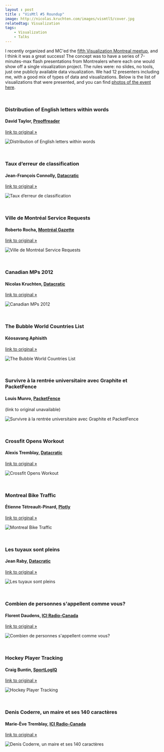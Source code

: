 ```yaml
---
layout : post
title : "VisMtl #5 Roundup"
image: http://nicolas.kruchten.com/images/vismtl5/cover.jpg
relatedtag: Visualization
tags:
    - Visualization
    - Talks
---
```


I recently organized and MC'ed the [fifth Visualization Montreal meetup][vm], and I think it was a great success! The concept was to have a series of 7-minutes-max flash presentations from Montrealers where each one would show off a single visualization project. The rules were: no slides, no tools, just one publicly available data visualization. We had 12 presenters including me, with a good mix of types of data and visualizations. Below is the list of visualizations that were presented, and you can find [photos of the event here](http://www.meetup.com/vismtl/photos/all_photos/?photoAlbumId=26009797).

<!-- more -->

<br />

### Distribution of English letters within words

#### David Taylor, [Prooffreader][pf]

[link to original &raquo;](http://www.prooffreader.com/2014/05/graphing-distribution-of-english.html)

![Distribution of English letters within words](http://nicolas.kruchten.com/images/vismtl5/taylor.png)

<br />

### Taux d’erreur de classification

#### Jean-François Connolly, [Datacratic][dc]

[link to original &raquo;](https://jf-connolly.github.io/doc/other_figures/projection_from_hell.pdf)

![Taux d’erreur de classification](http://nicolas.kruchten.com/images/vismtl5/connolly.png)

<br />

### Ville de Montréal Service Requests

#### Roberto Rocha, [Montréal Gazette][mg]

[link to original &raquo;](http://montrealgazette.com/news/local-news/311-calls-whats-bugging-montreal)

![Ville de Montréal Service Requests](http://nicolas.kruchten.com/images/vismtl5/rocha.png)


<br />


### Canadian MPs 2012

#### Nicolas Kruchten, [Datacratic][dc]

[link to original &raquo;](http://nicolas.kruchten.com/content/2015/03/mp_dotplot/)

![Canadian MPs 2012](http://nicolas.kruchten.com/images/vismtl5/kruchten.png)

<br />


### The Bubble World Countries List

#### Kéosavang Aphisith

[link to original &raquo;](http://www.spinxp.com/)

![The Bubble World Countries List](http://nicolas.kruchten.com/images/vismtl5/apisith.png)

<br />


### Survivre à la rentrée universitaire avec Graphite et PacketFence

#### Louis Munro, [PacketFence][pf2]

(link to original unavailable)

![Survivre à la rentrée universitaire avec Graphite et PacketFence](http://nicolas.kruchten.com/images/vismtl5/munro.png)

<br />


### Crossfit Opens Workout

#### Alexis Tremblay, [Datacratic][dc]

[link to original &raquo;](http://atremblay.github.io/AMRAP/Alexis%20Tremblay%20-%20Vis%20Mtl%20-%20Crossfit%20Opens%2015.1.png)

![Crossfit Opens Workout](http://nicolas.kruchten.com/images/vismtl5/atremblay.png)

<br />



### Montreal Bike Traffic

#### Étienne Tétreault-Pinard, [Plotly][pl]

[link to original &raquo;](http://etpinard.github.io/VisMTL/)

![Montreal Bike Traffic](http://nicolas.kruchten.com/images/vismtl5/pinard.png)

<br />


### Les tuyaux sont pleins

#### Jean Raby, [Datacratic][dc]


[link to original &raquo;](http://raby.sh/vismtl/vismtl.html)

![Les tuyaux sont pleins](http://nicolas.kruchten.com/images/vismtl5/raby.png)

<br />


### Combien de personnes s'appellent comme vous?

#### Florent Daudens, [ICI Radio-Canada][rc]


[link to original &raquo;](http://ici.radio-canada.ca/nouvelles/societe/2014/08/29/005-banque-prenoms-quebec-enfants-les-plus-populaires-1980-moteur-de-recherche.shtml)

![Combien de personnes s'appellent comme vous?](http://nicolas.kruchten.com/images/vismtl5/daudens.png)

<br />


### Hockey Player Tracking

#### Craig Buntin, [SportLogIQ][sl]


[link to original &raquo;](http://sportlogiq.com/Viz/Viz-Sportlogiq.jpg)

![Hockey Player Tracking](http://nicolas.kruchten.com/images/vismtl5/buntin.png)

<br />


### Denis Coderre, un maire et ses 140 caractères

#### Marie-Ève Tremblay, [ICI Radio-Canada][rc]


[link to original &raquo;](http://ici.radio-canada.ca/special/denis-coderre-montreal-twitter/)

![Denis Coderre, un maire et ses 140 caractères](http://nicolas.kruchten.com/images/vismtl5/metremblay.png)



[vm]: http://www.meetup.com/vismtl/events/220759229/
[dc]: http://datacratic.com
[pf]: http://www.prooffreader.com/
[rc]: http://ici.radio-canada.ca/
[sl]: http://www.sportlogiq.com/
[pl]: http://www.plot.ly/
[mg]: http://montrealgazette.com/
[pf2]: http://packetfence.com/
